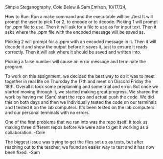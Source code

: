 Simple Steganography,
Cole Belew & Sam Emison,
10/17/24,

How to Run:
Run a make command and the executable will be ./test
It will prompt the user to pick 1 or 2, to encode or to decode.
  Picking 1 will prompt for .ppm file to use.
  Then it will ask for a file to use as for input text.
  Then it asks where the .ppm file with the encoded message will be saved as.

  Picking 2 will prompt for a .ppm with an encoded message in it.
  Then it will decode it and show the output before it saves it, just to ensure it reads correctly.
  Then it will ask where it should be saved and written into.

  Picking a false number will cause an error message and terminate the program.


To work on this assignment, we decided the best way to do it was to meet together in real life on Thursday the 17th and meet on Discord Friday the 18th. Overall it took some preplanning and some trial and error. But once we started moving through it, we started making great progress. 
We shared the work by having me (Sam) start the repo and actual push the code. We did this on both days and then we individually tested the code on our terminals and I tested it on the lab computers.
It's been tested on the lab computers and our personal terminals with no errors.

One of the first problems that we ran into was the repo itself. It took us making three different repos before we were able to get it working as a collaboration.
-Cole

The biggest issue was trying to get the files set up as tests, but after reaching out to the teacher, we found an easier way to test and it has now been fixed.
-Sam

